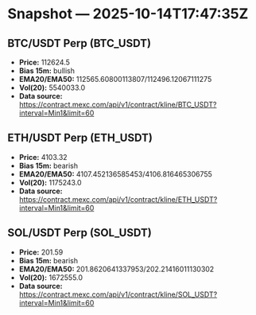 # Snapshot — 2025-10-14T17:47:35Z

## BTC/USDT Perp (BTC_USDT)
- **Price:** 112624.5
- **Bias 15m:** bullish
- **EMA20/EMA50:** 112565.60800113807/112496.12067111275
- **Vol(20):** 5540033.0
- **Data source:** https://contract.mexc.com/api/v1/contract/kline/BTC_USDT?interval=Min1&limit=60

## ETH/USDT Perp (ETH_USDT)
- **Price:** 4103.32
- **Bias 15m:** bearish
- **EMA20/EMA50:** 4107.452136585453/4106.816465306755
- **Vol(20):** 1175243.0
- **Data source:** https://contract.mexc.com/api/v1/contract/kline/ETH_USDT?interval=Min1&limit=60

## SOL/USDT Perp (SOL_USDT)
- **Price:** 201.59
- **Bias 15m:** bearish
- **EMA20/EMA50:** 201.8620641337953/202.21416011130302
- **Vol(20):** 1672555.0
- **Data source:** https://contract.mexc.com/api/v1/contract/kline/SOL_USDT?interval=Min1&limit=60
